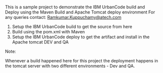 This is a sample project to demonstrate the IBM UrbanCode build and Deploy using the Maven Build and Apache Tomcat deploy environment
For any queries contact: Ramkumar.Kuppuchamy@atech.com

1. Setup the IBM UrbanCode build to get the source from here
2. Build using the pom.xml with Maven
3. Setup the IBM UrbanCode deploy to get the artifact and install in the Apache tomcat DEV and QA

Note:

Whenever a build happened here for this project the deployment happens in the tomcat server with two different environments - Dev and QA.
